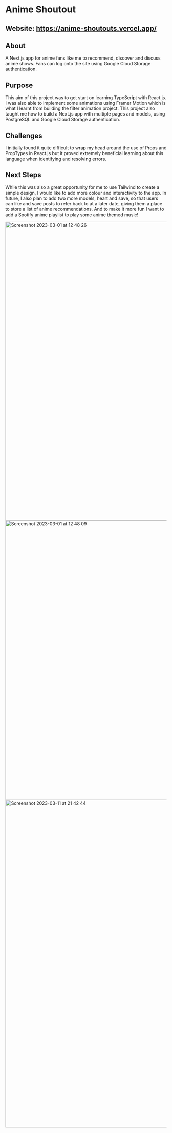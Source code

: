# Anime Shoutout

## Website: https://anime-shoutouts.vercel.app/

## About
A Next.js app for anime fans like me to recommend, discover and discuss anime shows. Fans can log onto the site using Google Cloud Storage authentication.

## Purpose
This aim of this project was to get start on learning TypeScript with React.js. I was also able to implement some animations using Framer Motion which is what I learnt from building the filter animation project. This project also taught me how to build a Next.js app with multiple pages and models, using PostgreSQL and Google Cloud Storage authentication. 

## Challenges
I initially found it quite difficult to wrap my head around the use of Props and PropTypes in React.js but it proved extremely beneficial learning about this language when identifying and resolving errors.

## Next Steps
While this was also a great opportunity for me to use Tailwind to create a simple design, I would like to add more colour and interactivity to the app. In future, I also plan to add two more models, heart and save, so that users can like and save posts to refer back to at a later date, giving them a place to store a list of anime recommendations. And to make it more fun I want to add a Spotify anime playlist to play some anime themed music!

<img width="930" alt="Screenshot 2023-03-01 at 12 48 26" src="https://user-images.githubusercontent.com/114405652/224510356-6d50b4ea-0b9e-48f1-87d7-8d68dda138a3.png">

<img width="872" alt="Screenshot 2023-03-01 at 12 48 09" src="https://user-images.githubusercontent.com/114405652/224510366-301824e9-cc2c-4f72-b080-ea48d9355806.png">

<img width="1021" alt="Screenshot 2023-03-11 at 21 42 44" src="https://user-images.githubusercontent.com/114405652/224512737-be688dfa-ed7b-4263-bdf5-7cdcd36d6b70.png">
